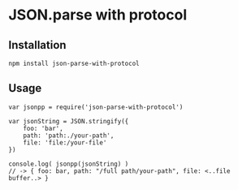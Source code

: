 # JSON.parse with protocol


## Installation

	npm install json-parse-with-protocol

## Usage

	var jsonpp = require('json-parse-with-protocol')
	
	var jsonString = JSON.stringify({
		foo: 'bar',
		path: 'path:./your-path',
		file: 'file:/your-file'
	})

	console.log( jsonpp(jsonString) )
	// -> { foo: bar, path: "/full path/your-path", file: <..file buffer..> }


